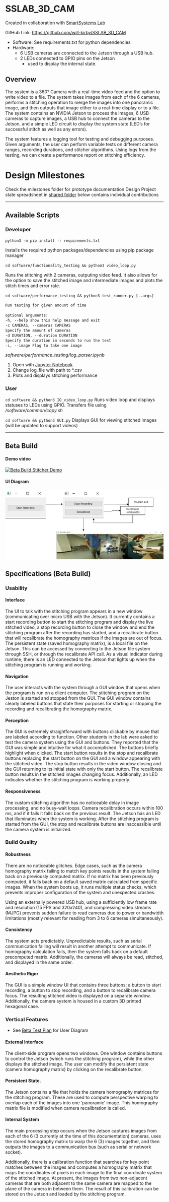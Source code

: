 # SSLAB_3D_CAM

Created in collaboration with [SmartSystems Lab](https://smartsystems.ece.ufl.edu/)

GitHub Link: https://github.com/will-kirby/SSLAB_3D_CAM

- Software: See requirements.txt for python dependencies
- Hardware:
  - 6 USB cameras are connected to the Jetson through a USB hub.
  - 2 LEDs connected to GPIO pins on the Jetson
    - used to display the internal state.

## Overview

The system is a 360° Camera with a real-time video feed and the option to write video to a file. The system takes images from each of the 6 cameras, performs a stitching operation to merge the images into one panoramic image, and then outputs that image either to a real-time display or to a file. The system contains an NVIDIA Jetson to process the images, 6 USB cameras to capture images, a USB hub to connect the cameras to the Jetson, and a simple LED circuit to display the system state (LED’s for successful stitch as well as any errors).

The system features a logging tool for testing and debugging purposes. Given arguments, the user can perform variable tests on different camera ranges, recording durations, and stitcher algorithms. Using logs from the testing, we can create a performance report on stitching efficiency.

# Design Milestones

Check the milestones folder for prototype documentation
Design Project state spreadsheet in [shared folder](https://drive.google.com/drive/folders/1t5Ism2DB_WJJuRsHaPtqMmN0DKmHnhJA?usp=sharing) below contains individual contributions

---

## Available Scripts

### Developer

`python3 -m pip install -r requirements.txt`

Installs the required python packages/dependencies using pip package manager

`cd software/functionality_testing && python3 video_loop.py`

Runs the stitching with 2 cameras, outputing video feed. It also allows for the option to save the stitched image and intermediate images and plots the stitch times and error rate.

`cd software/performance_testing && python3 test_runner.py [..args]`

```
Run testing for given amount of time

optional arguments:
-h, --help show this help message and exit
-c CAMERAS, --cameras CAMERAS
Specify the amount of cameras
-d DURATION, --duration DURATION
Specify the duration in seconds to run the test
-i, --image Flag to take one image
```

_software/performance_testing/log_parser.ipynb_

1. Open with [Jupyter Notebook](https://jupyter.org/)
2. Change log_file with path to \*.csv
3. Plots and displays stitching performance

### User

`cd software && python3 IO_video_loop.py`
Runs video loop and displays statuses to LEDs using GPIO. Transfers file using _/software/common/copy.sh_

`cd software && python3 GUI.py`
Displays GUI for viewing stitched images (will be updated to support videos)

---

## Beta Build

#### Demo video

[![Beta Build Stitcher Demo](https://img.youtube.com/vi/eHiNH1yC95o/hqdefault.jpg)](https://youtu.be/eHiNH1yC95o)

#### UI Diagram

![UI_Diagram](Milestones/UI-Diagram.jpg)

## Specifications (Beta Build)

### Usability

#### Interface

The UI to talk with the stitching program appears in a new window (communicating over micro USB with the Jetson). It currently contains  a start recording button to start the stitching program and display the live stitched video, a stop recording button to close the window and end the stitching program after the recording has started, and a recalibrate button that will recalibrate the homography matrices if the images are out of focus. The persistent state (saved homography matrix), is a local file on the Jetson. This can be accessed by connecting to the Jetson file system through SSH, or through the recalibrate API call.  As a visual indicator during runtime, there is an LED connected to the Jetson that lights up when the stitching program is running and working.

#### Navigation

The user interacts with the system through a GUI window that opens when the program is run on a client computer. The stitching program on the Jeston is started and stopped from the GUI. The GUI window contains clearly labeled buttons that state their purposes for starting or stopping the recording and recalibrating the homography matrix.

#### Perception

The GUI is extremely straightforward with buttons clickable by mouse that are labeled according to function.  Other students in the lab were asked to test the camera system using the GUI and buttons. They reported that the GUI was simple and intuitive for what it accomplished. The buttons briefly highlight when clicked. The start button results in the stop and recalibrate buttons replacing the start button on the GUI and a window appearing with the stitched video. The stop button results in the video window closing and the GUI returning to its initial state with only the start button. The recalibrate button results in the stitched images changing focus. Additionally, an LED indicates whether the stitching program is working properly.

#### Responsiveness

The custom stitching algorithm has no noticeable delay in image processing, and no busy-wait loops. Camera recalibration occurs within 100 ms, and if it fails it falls back on the previous result. The Jetson has an LED that illuminates when the system is working. After the stitching program is started from the GUI, the stop and recalibrate buttons are inaccessible until the camera system is initialized.

### Build Quality

#### Robustness

There are no noticeable glitches. Edge cases, such as the camera homography matrix failing to match key points results in the system falling back on a previously computed matrix. If no matrix has been previously computed, it falls back on a default saved matrix calculated from specific images. When the system boots up, it runs multiple status checks, which prevents improper configuration of the system and unexpected crashes.

Using an externally powered USB hub, using a sufficiently low frame rate and resolution (15 FPS and 320x240), and compressing video streams (MJPG) prevents sudden failure to read cameras due to power or bandwidth limitations (mostly relevant for reading from 3 to 6 cameras simultaneously).


#### Consistency

The system acts predictably.  Unpredictable results, such as serial communication failing will result in another attempt to communicate. If homography calculation fails, then the system falls back on a default precomputed matrix. Additionally, the cameras will always be read, stitched, and displayed in the same order.

#### Aesthetic Rigor

The GUI is a simple window UI that contains three buttons: a button to start recording, a button to stop recording, and a button to recalibrate camera focus. The resulting stitched video is displayed on a separate window. Additionally, the camera system is housed in a custom 3D printed hexagonal case.

### Vertical Features

- See [Beta Test Plan](/Milestones/Beta_Test_Plan.pdf) for User Diagram

#### External Interface

The client-side program opens two windows. One window contains buttons to control the Jetson (which runs the stitching program), while the other displays the stitched image. The user can modify the persistent state (camera homography matrix) by clicking on the recalibrate button.

#### Persistent State.

The Jetson contains a file that holds the camera homography matrices for the stitching program. These are used to compute perspective warping to overlap each of the images into one ‘panoramic’ image. This homography matrix file is modified when camera recalibration is called.

#### Internal System

The main processing step occurs when the Jetson captures images from each of the 6 (3 currently at the time of this documentation) cameras, uses the stored homography matrix to warp the 6 (3) images together, and then outputs the images to a communication bus (such as serial or network socket). 

Additionally, there is a calibration function that searches for key point matches between the images and computes a homography matrix that maps the coordinates of pixels in each image to the final coordinate system of the stitched image. At present, the images from two non-adjacent cameras that are both adjacent to the same camera are mapped to the plane of the camera in between them. The result of this calibration can be stored on the Jetson and loaded by the stitching program.